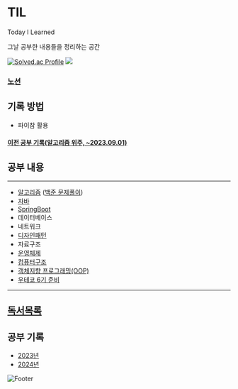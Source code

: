 # TIL
Today I Learned

그날 공부한 내용들을 정리하는 공간



[![Solved.ac Profile](http://mazassumnida.wtf/api/v2/generate_badge?boj=seonguk52)](https://solved.ac/seonguk52/)
 <img src="http://mazandi.herokuapp.com/api?handle=seonguk52&theme=warm"/>

### [노션](https://seong-uk52.notion.site/2488c0f862894914b25c67e6a0240a2b?pvs=4)

## 기록 방법

- 파이참 활용


#### [이전 공부 기록(알고리즘 위주, ~2023.09.01)](https://github.com/SeongUk52/study_self)


## 공부 내용

---

- [알고리즘](Algorithm/AlgorithmTheory/알고리즘이론.md) ([백준 문제풀이](Algorithm/SolvedProblem/백준_문제.md))
- [자바](Java/Java.md)
- [SpringBoot](SpringBoot%2FSpringBoot.md)
- 데이터베이스
- 네트워크
- [디자인패턴](CS(ComputerScience)/디자인패턴/디자인패턴.md)
- 자료구조
- [운영체제](CS%28ComputerScience%29%2F%EC%9A%B4%EC%98%81%EC%B2%B4%EC%A0%9C%2F%EC%9A%B4%EC%98%81%EC%B2%B4%EC%A0%9C.md)
- [컴퓨터구조](CS%28ComputerScience%29%2F%EC%BB%B4%ED%93%A8%ED%84%B0%EA%B5%AC%EC%A1%B0%2F%EC%BB%B4%ED%93%A8%ED%84%B0%EA%B5%AC%EC%A1%B0.md)
- [객체지향 프로그래밍(OOP)](OOP/OOP.md)
- [우테코 6기 준비](우아한테크코스/우테코_6기_준비/우테코_6기_준비.md)

---

## [독서목록](%EB%8F%85%EC%84%9C%2F%21%EB%8F%85%EC%84%9C%EB%AA%A9%EB%A1%9D.md) 


## 공부 기록
- [2023년](!!DailyLog!!/2023/2023년_TIL_모음.md)
- [2024년](!!DailyLog!!/2024/2024년_TIL_모음.md)




![Footer](https://capsule-render.vercel.app/api?type=waving&color=auto&height=200&section=footer)
